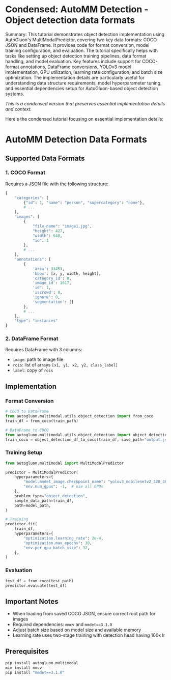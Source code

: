 # Condensed: AutoMM Detection - Object detection data formats

Summary: This tutorial demonstrates object detection implementation using AutoGluon's MultiModalPredictor, covering two key data formats: COCO JSON and DataFrame. It provides code for format conversion, model training configuration, and evaluation. The tutorial specifically helps with tasks like setting up object detection training pipelines, data format handling, and model evaluation. Key features include support for COCO-format annotations, DataFrame conversions, YOLOv3 model implementation, GPU utilization, learning rate configuration, and batch size optimization. The implementation details are particularly useful for understanding data structure requirements, model hyperparameter tuning, and essential dependencies setup for AutoGluon-based object detection systems.

*This is a condensed version that preserves essential implementation details and context.*

Here's the condensed tutorial focusing on essential implementation details:

# AutoMM Detection Data Formats

## Supported Data Formats

### 1. COCO Format
Requires a JSON file with the following structure:
```python
{
    "categories": [
        {"id": 1, "name": "person", "supercategory": "none"},
        # ...
    ],
    "images": [
        {
            "file_name": "image1.jpg",
            "height": 427,
            "width": 640,
            "id": 1
        },
        # ...
    ],
    "annotations": [
        {
            'area': 33453,
            'bbox': [x, y, width, height],
            'category_id': 8,
            'image_id': 1617,
            'id': 1,
            'iscrowd': 0,
            'ignore': 0,
            'segmentation': []
        },
        # ...
    ],
    "type": "instances"
}
```

### 2. DataFrame Format
Requires DataFrame with 3 columns:
- `image`: path to image file
- `rois`: list of arrays `[x1, y1, x2, y2, class_label]`
- `label`: copy of `rois`

## Implementation

### Format Conversion
```python
# COCO to DataFrame
from autogluon.multimodal.utils.object_detection import from_coco
train_df = from_coco(train_path)

# DataFrame to COCO
from autogluon.multimodal.utils.object_detection import object_detection_df_to_coco
train_coco = object_detection_df_to_coco(train_df, save_path="output.json")
```

### Training Setup
```python
from autogluon.multimodal import MultiModalPredictor

predictor = MultiModalPredictor(
    hyperparameters={
        "model.mmdet_image.checkpoint_name": "yolov3_mobilenetv2_320_300e_coco",
        "env.num_gpus": -1,  # use all GPUs
    },
    problem_type="object_detection",
    sample_data_path=train_df,
    path=model_path,
)

# Training
predictor.fit(
    train_df,
    hyperparameters={
        "optimization.learning_rate": 2e-4,
        "optimization.max_epochs": 30,
        "env.per_gpu_batch_size": 32,
    },
)
```

### Evaluation
```python
test_df = from_coco(test_path)
predictor.evaluate(test_df)
```

## Important Notes
- When loading from saved COCO JSON, ensure correct root path for images
- Required dependencies: `mmcv` and `mmdet==3.1.0`
- Adjust batch size based on model size and available memory
- Learning rate uses two-stage training with detection head having 100x lr

## Prerequisites
```bash
pip install autogluon.multimodal
mim install mmcv
pip install "mmdet==3.1.0"
```